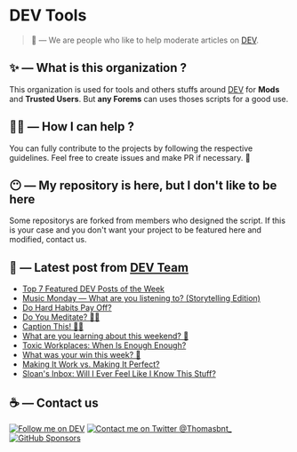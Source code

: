 # DEV Tools

> 🔧 — We are people who like to help moderate articles on [DEV](https://dev.to).

## ✨ — What is this organization ?

This organization is used for tools and others stuffs around [DEV](https://dev.to) for **Mods** and **Trusted Users**. But __any Forems__ can uses thoses scripts for a good use.


## 💪🏼 — How I can help ?

You can fully contribute to the projects by following the respective guidelines. Feel free to create issues and make PR if necessary. 🎉

## 😶 — My repository is here, but I don't like to be here

Some repositorys are forked from members who designed the script. If this is your case and you don't want your project to be featured here and modified, contact us.

## 📝 — Latest post from [DEV Team](https://dev.to/devteam)

<!-- BLOG-POST-LIST:START -->
- [Top 7 Featured DEV Posts of the Week](https://dev.to/devteam/top-7-featured-dev-posts-of-the-week-7k7)
- [Music Monday — What are you listening to? &lpar;Storytelling Edition&rpar;](https://dev.to/devteam/music-monday-what-are-you-listening-to-storytelling-edition-4pf)
- [Do Hard Habits Pay Off?](https://dev.to/devteam/do-hard-habits-pay-off-2cjh)
- [Do You Meditate? 🧘‍♂️](https://dev.to/devteam/do-you-meditate-2b6e)
- [Caption This! 🤔💭](https://dev.to/devteam/caption-this-2nfd)
- [What are you learning about this weekend? 🧠](https://dev.to/devteam/what-are-you-learning-about-this-weekend-1nn8)
- [Toxic Workplaces: When Is Enough Enough?](https://dev.to/devteam/toxic-workplaces-when-is-enough-enough-3cm)
- [What was your win this week? 🙌](https://dev.to/devteam/what-was-your-win-this-week-4hnp)
- [Making It Work vs. Making It Perfect?](https://dev.to/devteam/making-it-work-vs-making-it-perfect-212b)
- [Sloan&#39;s Inbox: Will I Ever Feel Like I Know This Stuff?](https://dev.to/devteam/sloans-inbox-will-i-ever-feel-like-i-know-this-stuff-22dj)
<!-- BLOG-POST-LIST:END -->


## ☕ — Contact us

[![Follow me on DEV](https://img.shields.io/badge/dev.to-%2308090A.svg?&style=for-the-badge&logo=dev.to&logoColor=white&alt=devto)](https://dev.to/thomasbnt)
[![Contact me on Twitter @Thomasbnt_](https://img.shields.io/badge/Contact%20me%20on%20Twitter-%231DA1F2.svg?&style=for-the-badge&logo=twitter&logoColor=white&alt=twitter)](https://twitter.com/messages/1142357270-1142357270?text=Hello,%20I%20contact%20you%20from%20devtotools%20&recipient_id=1142357270) [![GitHub Sponsors](https://img.shields.io/badge/Sponsor%20me-%23EA54AE.svg?&style=for-the-badge&logo=github-sponsors&logoColor=white)](https://github.com/sponsors/thomasbnt)


